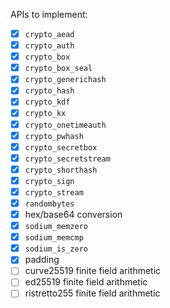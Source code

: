 APIs to implement:
* [x] `crypto_aead`
* [x] `crypto_auth`
* [x] `crypto_box`
* [x] `crypto_box_seal`
* [x] `crypto_generichash`
* [x] `crypto_hash`
* [x] `crypto_kdf`
* [x] `crypto_kx`
* [x] `crypto_onetimeauth`
* [x] `crypto_pwhash`
* [x] `crypto_secretbox`
* [x] `crypto_secretstream`
* [x] `crypto_shorthash`
* [x] `crypto_sign`
* [x] `crypto_stream`
* [x] `randombytes`
* [x] hex/base64 conversion
* [x] `sodium_memzero`
* [x] `sodium_memcmp`
* [x] `sodium_is_zero`
* [x] padding
* [ ] curve25519 finite field arithmetic
* [ ] ed25519 finite field arithmetic
* [ ] ristretto255 finite field arithmetic
